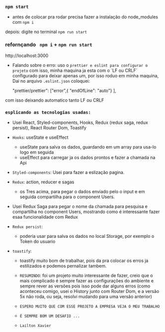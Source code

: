 ### `npm start`


- antes de colocar pra rodar precisa fazer a instalação do node_modules
com `npm i`

depois: digite no terminal `npm run start`

### refornçando ` npm i` + `npm run start`

 http://localhost:3000

 - Falando sobre o erro:
    uso o `prettier e eslint para configurar o projeto`
    com isso, minha maquina ja esta com o ´LF ou CRLF´ configurado
    para deixar apenas um, por isso roduo em minha maquina,
    Dai no arquivo `.eslint.json` coloquei:

    "prettier/prettier": ["error",{
            "endOfLine": "auto"}
          ],

  com isso deixando automatico tanto LF ou CRLF


 ### `esplicando as tecnologias usadas:`

  - Usei React, Styled-components, Hooks, Redux (redux saga, redux persist), React Router Dom, Toastify

  - `Hooks`: useState e useEffect
    - useState para salva os dados, guardando em um array para usa-lo logo
    em seguida
    - useEffect para carregar ja os dados prontos e fazer a chamada na Api

  - `Styled-components`: Usei para fazer a eslização  pagina.

  - `Redux`: action, reducer e sagas
    - os Tres acima, para pegar o dados enviado pelo o input e em seguida
    compartilha para o component Users.

  - Usei Redux Saga para pegar o nome da chamada para pesquisa e compartilha
      no component Users, mostrando como é interessante fazer esaa
      funcionalidade com Redux

  - `Redux persist`:
     - poderia usar para salva os dados no local Storage, por exemplo o Token do usuario

  - `toastify`:
    - toastify muito bom de trabalhar, pois da pra colocar os erros ja estilizados e podemos pernalizar tambem.

    - `RESUMINDO`: foi um projeto muito interessante de fazer, creio que o mais
    complicado é sempre fazer as configurações do ambiente e sempre rever as
    versões pois isso pode dar alguns erros (como aconteceu comigo, usei o History junto com Router Dom, e a versão 5x não roda, ou seja, resolvi mudando para uma versão anterior)

    - `ESPERO MUITO QUE COM ESSE PROJETO A EMPRESA VEJA O MEU TRABALHO`
    - `É SEMPRE BOM UM DESAFIO ...`


    - `Lailton Xavier`







